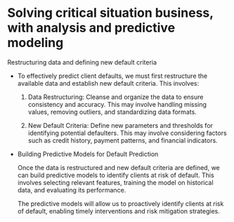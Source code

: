 # Solving critical situation business, with analysis and predictive modeling
Restructuring data and defining new default criteria

- To effectively predict client defaults, we must first restructure the available data and establish new default criteria. This involves:

    1. Data Restructuring: Cleanse and organize the data to ensure consistency and accuracy. This may involve handling missing values, removing outliers, and standardizing data formats.

    2. New Default Criteria: Define new parameters and thresholds for identifying potential defaulters. This may involve considering factors such as credit history, payment patterns, and financial indicators.

- Building Predictive Models for Default Prediction

    Once the data is restructured and new default criteria are defined, we can build predictive models to identify clients at risk of default. This involves selecting relevant              features, training the model on historical data, and evaluating its performance.

    The predictive models will allow us to proactively identify clients at risk of default, enabling timely interventions and risk mitigation strategies.
